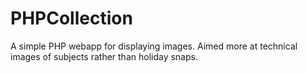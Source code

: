 # PHPCollection
A simple PHP webapp for displaying images. Aimed more at technical images of subjects rather than holiday snaps.

